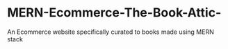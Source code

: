 # MERN-Ecommerce-The-Book-Attic-
An Ecommerce website specifically curated to books  made using MERN stack 
